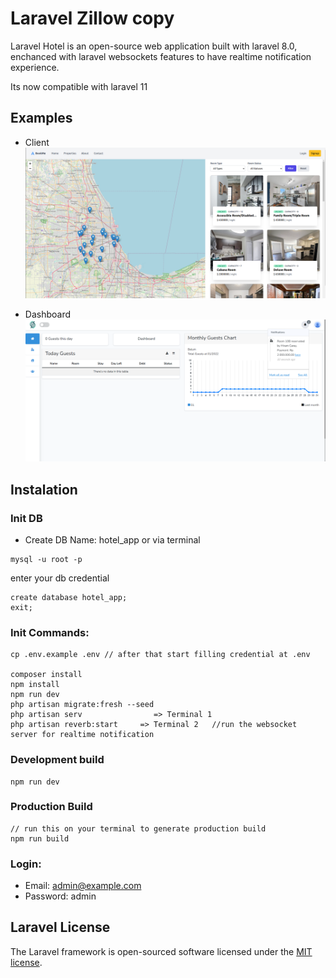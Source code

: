 # Laravel Zillow copy

Laravel Hotel is an open-source web application built with laravel 8.0, enchanced with laravel websockets features to have realtime notification experience.

Its now compatible with laravel 11

## Examples

-   Client
    ![alt text](https://github.com/ilmedova/property_reservation_system/blob/main/client.png?raw=true)

-   Dashboard
    ![alt text](https://github.com/ilmedova/property_reservation_system/blob/main/example-b.png?raw=true)


## Instalation

### Init DB

-   Create DB Name: hotel_app
    or via terminal

```
mysql -u root -p
```

enter your db credential

```
create database hotel_app;
exit;
```

### Init Commands:

```
cp .env.example .env // after that start filling credential at .env

composer install
npm install
npm run dev
php artisan migrate:fresh --seed
php artisan serv                => Terminal 1
php artisan reverb:start     => Terminal 2   //run the websocket server for realtime notification
```

### Development build

```
npm run dev
```

### Production Build

```
// run this on your terminal to generate production build
npm run build
```

### Login:

-   Email: admin@example.com
-   Password: admin


## Laravel License

The Laravel framework is open-sourced software licensed under the [MIT license](https://opensource.org/licenses/MIT).
